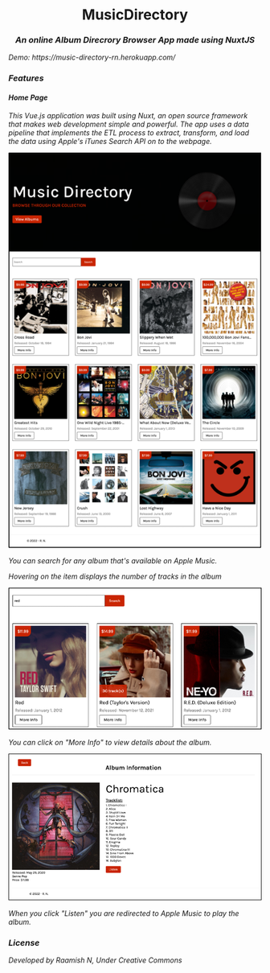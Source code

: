 <h1 align="center">MusicDirectory</h1>
<h3 align="center"><i>An online Album Direcrory Browser App made using NuxtJS<i></h3>
Demo: https://music-directory-rn.herokuapp.com/

<h3>Features</h3>
<h4>Home Page</h4>
<p>This Vue.js application was built using Nuxt, an open source framework that makes web development simple and powerful. The app uses a data pipeline that implements the ETL process to extract, transform, and load the data using Apple's iTunes Search API on to the webpage. </p>
<p align="center">
<img src="https://github.com/raamish10/MusicDirectory/blob/main/assets/images/image1.png" alt="loading_screen" width="700px" >
</p>
    <p>You can search for any album that's available on Apple Music.</p>
    <p>Hovering on the item displays the number of tracks in the album</p>
    <p align="center">
    <img src="https://github.com/raamish10/MusicDirectory/blob/main/assets/images/image2.png" alt="loading_screen" width="700px" >
    </p>

<p>You can click on "More Info" to view details about the album.</p>
    <p align="center">
    <img src="https://github.com/raamish10/MusicDirectory/blob/main/assets/images/image3.png" alt="loading_screen" width="700px" >
    </p>   
    <p>When you click "Listen" you are redirected to Apple Music to play the album.</p>

  <h3>License</h3>
<p>
    Developed by Raamish N, Under Creative Commons<br><br>
</p>

